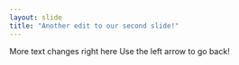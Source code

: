 ```yaml
---
layout: slide
title: "Another edit to our second slide!"
---
```

More text changes right here
Use the left arrow to go back!
